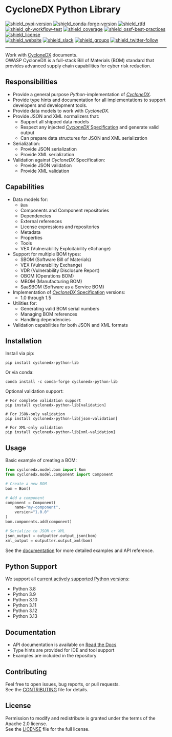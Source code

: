 # CycloneDX Python Library

[![shield_pypi-version]][link_pypi]
[![shield_conda-forge-version]][link_conda-forge]
[![shield_rtfd]][link_rtfd]
[![shield_gh-workflow-test]][link_gh-workflow-test]
[![shield_coverage]][link_codacy]
[![shield_ossf-best-practices]][link_ossf-best-practices]
[![shield_license]][license_file]  
[![shield_website]][link_website]
[![shield_slack]][link_slack]
[![shield_groups]][link_discussion]
[![shield_twitter-follow]][link_twitter]

----

Work with [CycloneDX] documents.  
OWASP CycloneDX is a full-stack Bill of Materials (BOM) standard that provides advanced supply chain capabilities for cyber risk reduction.

## Responsibilities

* Provide a general purpose _Python_-implementation of [_CycloneDX_][CycloneDX].
* Provide type hints and documentation for all implementations to support developers and development tools.
* Provide data models to work with _CycloneDX_.
* Provide JSON and XML normalizers that:
  * Support all shipped data models
  * Respect any injected [_CycloneDX_ Specification][CycloneDX-spec] and generate valid output
  * Can prepare data structures for JSON and XML serialization
* Serialization:
  * Provide JSON serialization
  * Provide XML serialization
* Validation against _CycloneDX_ Specification:
  * Provide JSON validation
  * Provide XML validation

## Capabilities

* Data models for:
  * `Bom`
  * Components and Component repositories
  * Dependencies
  * External references
  * License expressions and repositories
  * Metadata
  * Properties
  * Tools
  * VEX (Vulnerability Exploitability eXchange)
* Support for multiple BOM types:
  * SBOM (Software Bill of Materials)
  * VEX (Vulnerability Exchange)
  * VDR (Vulnerability Disclosure Report)
  * OBOM (Operations BOM)
  * MBOM (Manufacturing BOM)
  * SaaSBOM (Software as a Service BOM)
* Implementation of [_CycloneDX_ Specification][CycloneDX-spec] versions:
  * 1.0 through 1.5
* Utilities for:
  * Generating valid BOM serial numbers
  * Managing BOM references
  * Handling dependencies
* Validation capabilities for both JSON and XML formats

## Installation

Install via pip:
```shell
pip install cyclonedx-python-lib
```

Or via conda:
```shell
conda install -c conda-forge cyclonedx-python-lib
```

Optional validation support:
```shell
# For complete validation support
pip install cyclonedx-python-lib[validation]

# For JSON-only validation
pip install cyclonedx-python-lib[json-validation]

# For XML-only validation
pip install cyclonedx-python-lib[xml-validation]
```

## Usage

Basic example of creating a BOM:

```python
from cyclonedx.model.bom import Bom
from cyclonedx.model.component import Component

# Create a new BOM
bom = Bom()

# Add a component
component = Component(
    name="my-component",
    version="1.0.0"
)
bom.components.add(component)

# Serialize to JSON or XML
json_output = outputter.output_json(bom)
xml_output = outputter.output_xml(bom)
```

See the [documentation][link_rtfd] for more detailed examples and API reference.

## Python Support

We support all [current actively supported Python versions](https://www.python.org/downloads/):
* Python 3.8
* Python 3.9
* Python 3.10
* Python 3.11
* Python 3.12
* Python 3.13

## Documentation

* API documentation is available on [Read the Docs][link_rtfd]
* Type hints are provided for IDE and tool support
* Examples are included in the repository

## Contributing

Feel free to open issues, bug reports, or pull requests.  
See the [CONTRIBUTING][contributing_file] file for details.

## License

Permission to modify and redistribute is granted under the terms of the Apache 2.0 license.  
See the [LICENSE][license_file] file for the full license.

[CycloneDX]: https://cyclonedx.org/
[CycloneDX-spec]: https://github.com/CycloneDX/specification/tree/master#readme

[license_file]: https://github.com/CycloneDX/cyclonedx-python-lib/blob/master/LICENSE
[contributing_file]: https://github.com/CycloneDX/cyclonedx-python-lib/blob/master/CONTRIBUTING.md

[shield_pypi-version]: https://img.shields.io/pypi/v/cyclonedx-python-lib?logo=pypi&logoColor=white&label=PyPI "PyPI"
[shield_conda-forge-version]: https://img.shields.io/conda/vn/conda-forge/cyclonedx-python-lib?logo=anaconda&logoColor=white&label=conda-forge "conda-forge"
[shield_rtfd]: https://img.shields.io/readthedocs/cyclonedx-python-library?logo=readthedocs&logoColor=white "Read the Docs"
[shield_gh-workflow-test]: https://img.shields.io/github/actions/workflow/status/CycloneDX/cyclonedx-python-lib/python.yml?branch=main&logo=GitHub&logoColor=white "build"
[shield_coverage]: https://img.shields.io/codacy/coverage/1f9d451e9cdc49ce99c2a1247adab341?logo=Codacy&logoColor=white "test coverage"
[shield_ossf-best-practices]: https://img.shields.io/cii/percentage/7956?label=OpenSSF%20best%20practices "OpenSSF best practices"
[shield_license]: https://img.shields.io/github/license/CycloneDX/cyclonedx-python-lib?logo=open%20source%20initiative&logoColor=white "license"
[shield_website]: https://img.shields.io/badge/https://-cyclonedx.org-blue.svg "homepage"
[shield_slack]: https://img.shields.io/badge/slack-join-blue?logo=Slack&logoColor=white "slack join"
[shield_groups]: https://img.shields.io/badge/discussion-groups.io-blue.svg "groups discussion"
[shield_twitter-follow]: https://img.shields.io/badge/Twitter-follow-blue?logo=Twitter&logoColor=white "twitter follow"

[link_pypi]: https://pypi.org/project/cyclonedx-python-lib/
[link_conda-forge]: https://anaconda.org/conda-forge/cyclonedx-python-lib
[link_rtfd]: https://cyclonedx-python-library.readthedocs.io/
[link_gh-workflow-test]: https://github.com/CycloneDX/cyclonedx-python-lib/actions/workflows/python.yml?query=branch%3Amain
[link_codacy]: https://app.codacy.com/gh/CycloneDX/cyclonedx-python-lib
[link_ossf-best-practices]: https://www.bestpractices.dev/projects/7956
[link_website]: https://cyclonedx.org/
[link_slack]: https://cyclonedx.org/slack/invite
[link_discussion]: https://groups.io/g/CycloneDX
[link_twitter]: https://twitter.com/CycloneDX_Spec
